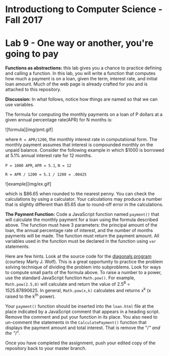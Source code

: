 # Introductiong to Computer Science - Fall 2017

# Lab 9 - One way or another, you're going to pay

**Functions as abstractions:** this lab gives you a chance to practice defining and calling a function. In this lab, you will write a function that computes how much a payment is on a loan, given the term, interest rate, and initial loan amount. Much of the web page is already crafted for you and is attached to this repository.

**Discussion:** In what follows, notice how things are named so that we can use variables.

The formula for computing the monthly payments on a loan of P dollars at a given annual percentage rate(APR) for N months is:

![formula][img/pmt.gif]

where `R = APR/1200`, the monthly interest rate in computational form. The monthly payment assumes that interest is compounded monthly on the unpaid balance. Consider the following example in which $1000 is borrowed at 5.1% annual interest rate for 12 months.

`P = 1000 APR`, `APR = 5.1`, `N = 12`

`R = APR / 1200 = 5.1 / 1200 = .00425`

![example][img/ex.gif]

which is $86.65 when rounded to the nearest penny. You can check the calculations by using a calculator. Your calculations may produce a number that is slightly different than 85.65 due to round-off error in the calculations.

**The Payment Function:** Code a JavaScript function named `payment()` that will calculate the monthly payment for a loan using the formula described above. The function must have 3 parameters: the principal amount of the loan, the annual percentage rate of interest, and the number of months payments will be made. The function must return the payment amount. All variables used in the function must be declared in the function using `var` statements.

Here are few hints. Look at the source code for the [diagonals program](http://itech190.erickuha.com/abstraction/diagonals.html) (courtesy Marty J. Wolf). This is a great opportunity to practice the problem solving technique of dividing the problem into subproblems. Look for ways to compute small parts of the formula above. To raise a number to a power, use the standard JavaScript function `Math.pow()`. For example, `Math.pow(2.5,8)` will calculate and return the value of 2.5<sup>8</sup> = 1525.87890625. In general, `Math.pow(x,k)` calculates and returns x<sup>k</sup> (x raised to the k<sup>th</sup> power).

Your `payment()` function should be inserted into the `loan.html` file at the place indicated by a JavaScript comment that appears in a heading script. Remove the comment and put your function in its place. You also need to un-comment the statements in the `CalculatePayment()` function that displays the payment amount and total interest. That is remove the "/*" and the "*/".

Once you have completed the assignment, push your edited copy of the repository back to your master branch.

